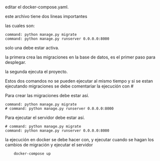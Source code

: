 editar el docker-compose.yaml.

este archivo tiene dos lineas importantes

las cuales son:

    command: python manage.py migrate
    command: python manage.py runserver 0.0.0.0:8000

solo una debe estar activa.

la primera crea las migraciones en la base de datos, es el primer paso para desplegar.

la segunda ejecuta el proyecto.

Estos dos comandos no se pueden ejecutar al mismo tiempo y si se estan ejecutando migraciones se debe comentariar la ejecución con #

Para crear las migraciones debe estar así.

    command: python manage.py migrate
    # command: python manage.py runserver 0.0.0.0:8000

Para ejecutar el servidor debe estar así.

    # command: python manage.py migrate
    command: python manage.py runserver 0.0.0.0:8000

la ejecución en docker se debe hacer con, y ejecutar cuando se hagan los cambios de migración y ejecutar el servidor

        docker-compose up
